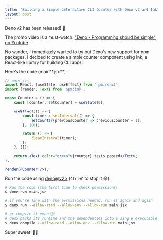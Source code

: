```yaml
---
title: "Building a Simple interactive CLI Counter with Deno v2 and Ink"
layout: post
---
```


Deno v2 has been released! 🎉

The promo video is a must-watch: ["Deno - Programming should be simple"
 on Youtube](https://www.youtube.com/watch?v=swXWUfufu2w)

No wonder, I immediately wanted to try out Deno's new support for npm packages. I decided to create a simple counter component using Ink, a React-like library for building CLI apps.

Here's the code (main**.jsx**):

```jsx
// main.jsx
import React, {useState, useEffect} from 'npm:react';
import {render, Text} from 'npm:ink';

const Counter = () => {
	const [counter, setCounter] = useState(0);

	useEffect(() => {
		const timer = setInterval(() => {
			setCounter(previousCounter => previousCounter + 1);
		}, 100);

		return () => {
			clearInterval(timer);
		};
	}, []);

	return <Text color="green">{counter} tests passed</Text>;
};

render(<Counter />);
```

Run the code using deno@v2.x (`Ctrl+C` to stop it 😅):

```bash
# Run the code (the first time to check permissions)
$ deno run main.jsx

# if you're fine with the permissions needed, run it again and again
$ deno run --allow-read --allow-env --allow-run main.jsx

# or compile it even 🤷‍♂️
# deno packs its runtime and the dependencies into a single executable
$ deno compile --allow-read --allow-env --allow-run main.jsx
```

Super sweet! 🍬🦕
